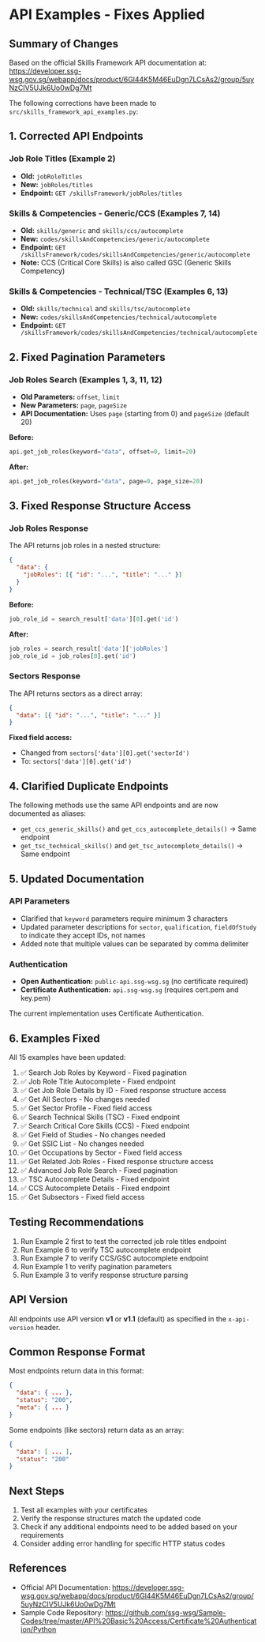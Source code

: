# API Examples - Fixes Applied

## Summary of Changes

Based on the official Skills Framework API documentation at:
https://developer.ssg-wsg.gov.sg/webapp/docs/product/6Gl44K5M46EuDgn7LCsAs2/group/5uyNzClV5UJk6Uo0wDg7Mt

The following corrections have been made to `src/skills_framework_api_examples.py`:

## 1. Corrected API Endpoints

### Job Role Titles (Example 2)

- **Old:** `jobRoleTitles`
- **New:** `jobRoles/titles`
- **Endpoint:** `GET /skillsFramework/jobRoles/titles`

### Skills & Competencies - Generic/CCS (Examples 7, 14)

- **Old:** `skills/generic` and `skills/ccs/autocomplete`
- **New:** `codes/skillsAndCompetencies/generic/autocomplete`
- **Endpoint:** `GET /skillsFramework/codes/skillsAndCompetencies/generic/autocomplete`
- **Note:** CCS (Critical Core Skills) is also called GSC (Generic Skills Competency)

### Skills & Competencies - Technical/TSC (Examples 6, 13)

- **Old:** `skills/technical` and `skills/tsc/autocomplete`
- **New:** `codes/skillsAndCompetencies/technical/autocomplete`
- **Endpoint:** `GET /skillsFramework/codes/skillsAndCompetencies/technical/autocomplete`

## 2. Fixed Pagination Parameters

### Job Roles Search (Examples 1, 3, 11, 12)

- **Old Parameters:** `offset`, `limit`
- **New Parameters:** `page`, `pageSize`
- **API Documentation:** Uses `page` (starting from 0) and `pageSize` (default 20)

**Before:**

```python
api.get_job_roles(keyword="data", offset=0, limit=20)
```

**After:**

```python
api.get_job_roles(keyword="data", page=0, page_size=20)
```

## 3. Fixed Response Structure Access

### Job Roles Response

The API returns job roles in a nested structure:

```json
{
  "data": {
    "jobRoles": [{ "id": "...", "title": "..." }]
  }
}
```

**Before:**

```python
job_role_id = search_result['data'][0].get('id')
```

**After:**

```python
job_roles = search_result['data']['jobRoles']
job_role_id = job_roles[0].get('id')
```

### Sectors Response

The API returns sectors as a direct array:

```json
{
  "data": [{ "id": "...", "title": "..." }]
}
```

**Fixed field access:**

- Changed from `sectors['data'][0].get('sectorId')`
- To: `sectors['data'][0].get('id')`

## 4. Clarified Duplicate Endpoints

The following methods use the same API endpoints and are now documented as aliases:

- `get_ccs_generic_skills()` and `get_ccs_autocomplete_details()` → Same endpoint
- `get_tsc_technical_skills()` and `get_tsc_autocomplete_details()` → Same endpoint

## 5. Updated Documentation

### API Parameters

- Clarified that `keyword` parameters require minimum 3 characters
- Updated parameter descriptions for `sector`, `qualification`, `fieldOfStudy` to indicate they accept IDs, not names
- Added note that multiple values can be separated by comma delimiter

### Authentication

- **Open Authentication:** `public-api.ssg-wsg.sg` (no certificate required)
- **Certificate Authentication:** `api.ssg-wsg.sg` (requires cert.pem and key.pem)

The current implementation uses Certificate Authentication.

## 6. Examples Fixed

All 15 examples have been updated:

1. ✅ Search Job Roles by Keyword - Fixed pagination
2. ✅ Job Role Title Autocomplete - Fixed endpoint
3. ✅ Get Job Role Details by ID - Fixed response structure access
4. ✅ Get All Sectors - No changes needed
5. ✅ Get Sector Profile - Fixed field access
6. ✅ Search Technical Skills (TSC) - Fixed endpoint
7. ✅ Search Critical Core Skills (CCS) - Fixed endpoint
8. ✅ Get Field of Studies - No changes needed
9. ✅ Get SSIC List - No changes needed
10. ✅ Get Occupations by Sector - Fixed field access
11. ✅ Get Related Job Roles - Fixed response structure access
12. ✅ Advanced Job Role Search - Fixed pagination
13. ✅ TSC Autocomplete Details - Fixed endpoint
14. ✅ CCS Autocomplete Details - Fixed endpoint
15. ✅ Get Subsectors - Fixed field access

## Testing Recommendations

1. Run Example 2 first to test the corrected job role titles endpoint
2. Run Example 6 to verify TSC autocomplete endpoint
3. Run Example 7 to verify CCS/GSC autocomplete endpoint
4. Run Example 1 to verify pagination parameters
5. Run Example 3 to verify response structure parsing

## API Version

All endpoints use API version **v1** or **v1.1** (default) as specified in the `x-api-version` header.

## Common Response Format

Most endpoints return data in this format:

```json
{
  "data": { ... },
  "status": "200",
  "meta": { ... }
}
```

Some endpoints (like sectors) return data as an array:

```json
{
  "data": [ ... ],
  "status": "200"
}
```

## Next Steps

1. Test all examples with your certificates
2. Verify the response structures match the updated code
3. Check if any additional endpoints need to be added based on your requirements
4. Consider adding error handling for specific HTTP status codes

## References

- Official API Documentation: https://developer.ssg-wsg.gov.sg/webapp/docs/product/6Gl44K5M46EuDgn7LCsAs2/group/5uyNzClV5UJk6Uo0wDg7Mt
- Sample Code Repository: https://github.com/ssg-wsg/Sample-Codes/tree/master/API%20Basic%20Access/Certificate%20Authentication/Python

